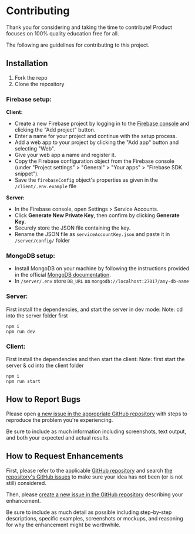 # Contributing

Thank you for considering and taking the time to contribute! Product focuses on 100% quality education free for all.

The following are guidelines for contributing to this project.

## Installation
1. Fork the repo
2. Clone the repository

### Firebase setup:
**Client:**
- Create a new Firebase project by logging in to the [Firebase console](https://console.firebase.google.com/) and clicking the "Add project" button.
- Enter a name for your project and continue with the setup process.
- Add a web app to your project by clicking the "Add app" button and selecting "Web".
- Give your web app a name and register it.
- Copy the Firebase configuration object from the Firebase console (under "Project settings" > "General" > "Your apps" > "Firebase SDK snippet").
- Save the `firebaseConfig` object's properties as given in the `/client/.env.example` file

**Server:**
- In the Firebase console, open Settings > Service Accounts.
- Click **Generate New Private Key**, then confirm by clicking **Generate Key**.
- Securely store the JSON file containing the key.
- Rename the JSON file as `serviceAccountKey.json` and paste it in `/server/config/` folder

### MongoDB setup:
- Install MongoDB on your machine by following the instructions provided in the official [MongoDB documentation](https://docs.mongodb.com/manual/installation/).
- In `/server/.env` store `DB_URL` as `mongodb://localhost:27017/any-db-name`

### Server:
First install the dependencies, and start the server in dev mode:
Note: cd into the server folder first
```
npm i
npm run dev

```

### Client:
First install the dependencies and then start the client:
Note: first start the server & cd into the client folder
```
npm i
npm run start
```


## How to Report Bugs

Please open [a new issue in the appropriate GitHub repository][new-issue] with steps to reproduce the problem you're experiencing.

Be sure to include as much information including screenshots, text output, and both your expected and actual results.

## How to Request Enhancements

First, please refer to the applicable [GitHub repository][github-repo] and search [the repository's GitHub issues][issues-list] to make sure your idea has not been (or is not still) considered.

Then, please [create a new issue in the GitHub repository][new-issue] describing your enhancement.

Be sure to include as much detail as possible including step-by-step descriptions, specific examples, screenshots or mockups, and reasoning for why the enhancement might be worthwhile.

[new-issue]: https://github.com/wemakedevs/roadmap-runner/issues/new/choose
[github-repo]: https://github.com/wemakedevs/roadmap-runner/
[issues-list]: https://github.com/wemakedevs/roadmap-runner/issues
